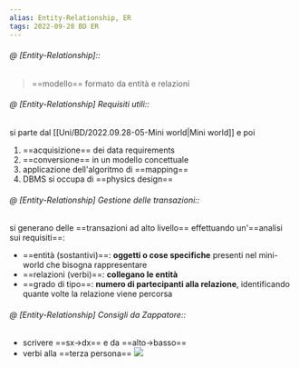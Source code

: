 ```yaml
---
alias: Entity-Relationship, ER
tags: 2022-09-28 BD ER
---
```


###### @ [Entity-Relationship]::
> ==modello== formato da entità e relazioni
<!--ID: 1670236971056-->


###### @ [Entity-Relationship] Requisiti utili::
si parte dal [[Uni/BD/2022.09.28-05-Mini world|Mini world]] e poi
1. ==acquisizione== dei data requirements
2. ==conversione== in un modello concettuale
3. applicazione dell'algoritmo di ==mapping==
4. DBMS si occupa di ==physics design==
<!--ID: 1670236971061-->


###### @ [Entity-Relationship] Gestione delle transazioni::
si generano delle ==transazioni ad alto livello==  effettuando un'==analisi sui requisiti==:
- ==entità (sostantivi)==: **oggetti o cose specifiche** presenti nel mini-world che bisogna rappresentare
- ==relazioni (verbi)==: **collegano le entità**
- ==grado di tipo==: **numero di partecipanti alla relazione**, identificando quante volte la relazione viene percorsa
<!--ID: 1670236971065-->


###### @ [Entity-Relationship] Consigli da Zappatore::
- scrivere ==sx$\to$dx== e da ==alto$\to$basso==
- verbi alla ==terza persona==
![](Uni/BD/img/notaz.jpeg)
<!--ID: 1670236971070-->